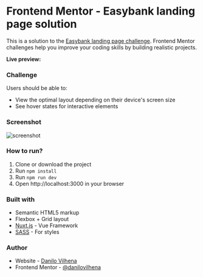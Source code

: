 # Frontend Mentor - Easybank landing page solution

This is a solution to the [Easybank landing page challenge](https://www.frontendmentor.io/challenges/easybank-landing-page-WaUhkoDN). Frontend Mentor challenges help you improve your coding skills by building realistic projects. 

**Live preview:** 

### Challenge

Users should be able to:
- View the optimal layout depending on their device's screen size
- See hover states for interactive elements

### Screenshot

![screenshot]()

### How to run?
  1. Clone or download the project
  2. Run `npm install`
  3. Run `npm run dev`
  4. Open http://localhost:3000 in your browser

### Built with

- Semantic HTML5 markup
- Flexbox + Grid layout
- [Nuxt.js](https://nuxtjs.org) - Vue Framework
- [SASS](https://sass-lang.com) - For styles

### Author

- Website - [Danilo Vilhena](https://danilovilhena.com)
- Frontend Mentor - [@danilovilhena](https://www.frontendmentor.io/profile/danilovilhena)
